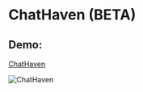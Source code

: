 #  ChatHaven (BETA)
## Demo:

[ChatHaven](https://chathaven-production.up.railway.app/)

![ChatHaven](https://github.com/Liam-Piro/ChatHaven/assets/109366637/71d759d3-e3ee-4a81-a2d1-9f814ac0391b)
